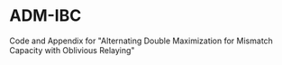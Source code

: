 # ADM-IBC
Code and Appendix for "Alternating Double Maximization for Mismatch Capacity with Oblivious Relaying"

